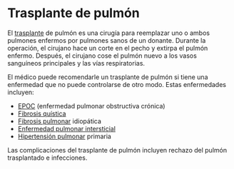 Trasplante de pulmón
====================


El [trasplante](https://medlineplus.gov/spanish/organtransplantation.html) de pulmón es una cirugía para reemplazar uno o ambos pulmones enfermos por pulmones sanos de un donante. Durante la operación, el cirujano hace un corte en el pecho y extirpa el pulmón enfermo. Después, el cirujano cose el pulmón nuevo a los vasos sanguíneos principales y las vías respiratorias. 


El médico puede recomendarle un trasplante de pulmón si tiene una enfermedad que no puede controlarse de otro modo. Estas enfermedades incluyen:


* [EPOC](https://medlineplus.gov/spanish/copd.html) (enfermedad pulmonar obstructiva crónica)
* [Fibrosis quística](https://medlineplus.gov/spanish/cysticfibrosis.html)
* [Fibrosis pulmonar](https://medlineplus.gov/spanish/pulmonaryfibrosis.html) idiopática
* [Enfermedad pulmonar intersticial](https://medlineplus.gov/spanish/interstitiallungdiseases.html)
* [Hipertensión pulmonar](https://medlineplus.gov/spanish/pulmonaryhypertension.html) primaria


Las complicaciones del trasplante de pulmón incluyen rechazo del pulmón trasplantado e infecciones. 


